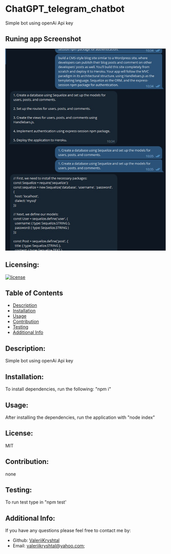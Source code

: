 # ChatGPT_telegram_chatbot
Simple bot using openAi Api key
## Runing app Screenshot
![screenshot](https://github.com/ValeriiKryshtal/ChatGPT_telegram_chatbot/blob/main/assets/ChatGPTbot.jpg) 
## Licensing:
[![license](https://img.shields.io/badge/license-MIT-blue)](https://shields.io)
## Table of Contents 
- [Description](#description)
- [Installation](#installation)
- [Usage](#usage)
- [Contribution](#contribution)
- [Testing](#testing)
- [Additional Info](#additional-info)
## Description:
Simple bot using openAi Api key
## Installation:
To install dependencies, run the following: "npm i"
## Usage:
After installing the dependencies, run the application with "node index"
## License:
MIT
## Contribution:
none
## Testing:
To run test type in "npm test'
## Additional Info:
If you have any questions please feel free to contact me by:
- Github: [ValeriiKryshtal](https://github.com/ValeriiKryshtal)
- Email: valeriikryshtal@yahoo.com;
